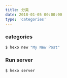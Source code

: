 ```yaml
---
title: 分类
date: 2018-01-05 00:00:00
type: 'categories'
---
```


### categories

``` bash
$ hexo new "My New Post"
```

### Run server

``` bash
$ hexo server
```